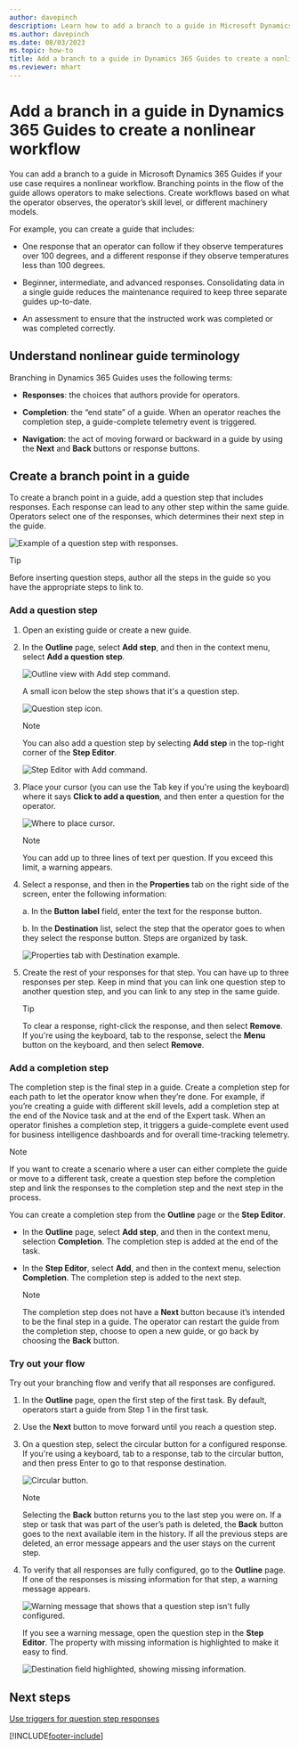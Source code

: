 ```yaml
---
author: davepinch
description: Learn how to add a branch to a guide in Microsoft Dynamics 365 Guides to create a nonlinear workflow
ms.author: davepinch
ms.date: 08/03/2023
ms.topic: how-to
title: Add a branch to a guide in Dynamics 365 Guides to create a nonlinear workflow
ms.reviewer: mhart
---
```


# Add a branch in a guide in Dynamics 365 Guides to create a nonlinear workflow

You can add a branch to a guide in Microsoft Dynamics 365 Guides if your use case requires a nonlinear workflow. Branching points in the flow of the guide allows operators to make selections. Create workflows based on what the operator observes, the operator’s skill level, or different machinery models.

For example, you can create a guide that includes:

- One response that an operator can follow if they observe temperatures over 100 degrees, and a different response if they observe temperatures less than 100 degrees.

- Beginner, intermediate, and advanced responses. Consolidating data in a single guide reduces the maintenance required to keep three separate guides up-to-date.

- An assessment to ensure that the instructed work was completed or was completed correctly.

## Understand nonlinear guide terminology

Branching in Dynamics 365 Guides uses the following terms:

- **Responses**: the choices that authors provide for operators.

- **Completion**: the “end state” of a guide. When an operator reaches the completion step, a guide-complete telemetry event is triggered.

- **Navigation**: the act of moving forward or backward in a guide by using the **Next** and **Back** buttons or response buttons.

## Create a branch point in a guide

To create a branch point in a guide, add a question step that includes responses. Each response can lead to any other step within the same guide. Operators select one of the responses, which determines their next step in the guide.

![Example of a question step with responses.](media/branching-question-step-example.PNG "Example of a question step with responses")

> [!TIP]
> Before inserting question steps, author all the steps in the guide so you have the appropriate steps to link to.

### Add a question step

1. Open an existing guide or create a new guide.

1. In the **Outline** page, select **Add step**, and then in the context menu, select **Add a question step**.

    ![Outline view with Add step command.](media/branching-add-question-step-outline-view.PNG "Outline view with Add step command")

    A small icon below the step shows that it's a question step.

    ![Question step icon.](media/question-step-icon.PNG "Question step icon")

    > [!NOTE]
    > You can also add a question step by selecting **Add step** in the top-right corner of the **Step Editor**.

    ![Step Editor with Add command.](media/branching-add-question-step-step-editor.PNG "Step Editor with Add command")

1. Place your cursor (you can use the Tab key if you're using the keyboard) where it says **Click to add a question**, and then enter a question for the operator.

    ![Where to place cursor.](media/branching-add-question-text.PNG "Where to place cursor")

    > [!NOTE]
    > You can add up to three lines of text per question. If you exceed this limit, a warning appears.

1. Select a response, and then in the **Properties** tab on the right side of the screen, enter the following information:

    a. In the **Button label** field, enter the text for the response button.

    b. In the **Destination** list, select the step that the operator goes to when they select the response button. Steps are organized by task.

      ![Properties tab with Destination example.](media/branching-response-properties.PNG "Properties tab with Destination example")

1. Create the rest of your responses for that step. You can have up to three responses per step. Keep in mind that you can link one question step to another question step, and you can link to any step in the same guide.

    > [!TIP]
    > To clear a response, right-click the response, and then select **Remove**. If you're using the keyboard, tab to the response, select the **Menu** button on the keyboard, and then select **Remove**.

### Add a completion step

The completion step is the final step in a guide. Create a completion step for each path to let the operator know when they’re done. For example, if you’re creating a guide with different skill levels, add a completion step at the end of the Novice task and at the end of the Expert task. When an operator finishes a completion step, it triggers a guide-complete event used for business intelligence dashboards and for overall time-tracking telemetry.

> [!NOTE]
> If you want to create a scenario where a user can either complete the guide or move to a different task, create a question step before the completion step and link the responses to the completion step and the next step in the process.

You can create a completion step from the **Outline** page or the **Step Editor**.

- In the **Outline** page, select **Add step**, and then in the context menu, selection **Completion**. The completion step is added at the end of the task.

- In the **Step Editor**, select **Add**, and then in the context menu, selection **Completion**. The completion step is added to the next step.

    > [!NOTE]
    > The completion step does not have a **Next** button because it’s intended to be the final step in a guide. The operator can restart the guide from the completion step, choose to open a new guide, or go back by choosing the **Back** button.

### Try out your flow

Try out your branching flow and verify that all responses are configured.

1. In the **Outline** page, open the first step of the first task. By default, operators start a guide from Step 1 in the first task.

1. Use the **Next** button to move forward until you reach a question step.

1. On a question step, select the circular button for a configured response. If you're using a keyboard, tab to a response, tab to the circular button, and then press Enter to go to that response destination.

    ![Circular button.](media/circular-button.PNG "Circular button")

    > [!NOTE]
    > Selecting the **Back** button returns you to the last step you were on. If a step or task that was part of the user’s path is deleted, the **Back** button goes to the next available item in the history. If all the previous steps are deleted, an error message appears and the user stays on the current step.

1. To verify that all responses are fully configured, go to the **Outline** page. If one of the responses is missing information for that step, a warning message appears.

    ![Warning message that shows that a question step isn't fully configured.](media/question-step-warning.PNG "Warning message that shows that a question step isn't fully configured")

    If you see a warning message, open the question step in the **Step Editor**. The property with missing information is highlighted to make it easy to find.

    ![Destination field highlighted, showing missing information.](media/question-step-highlighted.PNG "Destination field highlighted, showing missing information")

## Next steps

[Use triggers for question step responses](pc-app-trigger.md)

[!INCLUDE[footer-include](../includes/footer-banner.md)]
